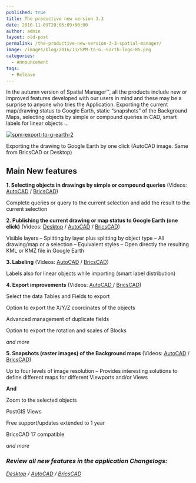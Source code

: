 ```yaml
---
published: true
title: The productive new version 3.3
date: 2016-11-09T20:05:09+00:00
author: admin
layout: old-post
permalink: /the-productive-new-version-3-3-spatial-manager/
image: /images/blog/2016/11/SPM-to-G.-Earth-logo-85.png
categories:
  - Announcement
tags:
  - Release
---
```

<p>
  In the autumn version of Spatial Manager™, all the products include new or improved features developed with our users in mind and these may be a surprise to anyone who tries the Application. Exporting the current map/drawing status to Google Earth, static &#8220;snapshots&#8221; of the Background Maps, selecting objects by simple or compound queries in CAD, smart labels for linear objects &#8230;
</p>

<!--more-->

<div>
  <a href="/images/blog/2016/11/SPM-Export-to-G.-Earth-2.png" target="_blank" rel="nofollow"><img src="/images/blog/2016/11/SPM-Export-to-G.-Earth-2-1024x623.png" alt="spm-export-to-g-earth-2" width="625" height="380" srcset="/images/blog/2016/11/SPM-Export-to-G.-Earth-2-1024x623.png 1024w, /images/blog/2016/11/SPM-Export-to-G.-Earth-2-300x182.png 300w, /images/blog/2016/11/SPM-Export-to-G.-Earth-2-768x467.png 768w, /images/blog/2016/11/SPM-Export-to-G.-Earth-2-624x379.png 624w, /images/blog/2016/11/SPM-Export-to-G.-Earth-2.png 1105w" sizes="(max-width: 625px) 100vw, 625px" /></a>
  
  <p>
    Exporting the drawing to Google Earth by one click (AutoCAD image. Same from BricsCAD or Desktop)
  </p>
</div>

## Main New features

**1. Selecting objects in drawings by simple or compound queries** (Videos: <a href="https://youtu.be/b-j_AFHF0aY" target="_blank" rel="nofollow">AutoCAD</a> / <a href="https://youtu.be/i9-PqDRcKy4" target="_blank" rel="nofollow">BricsCAD</a>)
  
Complete queries or query to the current selection and add the result to the current selection

**2. Publishing the current drawing or map status to Google Earth (one click)** (Videos: <a href="https://youtu.be/zQvhHOaajWM" target="_blank" rel="nofollow">Desktop</a> / <a href="https://youtu.be/-nkRrTs0eY4" target="_blank" rel="nofollow">AutoCAD</a> / <a href="https://youtu.be/_fIViJ70Be8" target="_blank" rel="nofollow">BricsCAD</a>)
  
Visible layers – Splitting by layer plus splitting by object type – All drawing/map or a selection – Equivalent styles – Open directly the resulting KML or KMZ file in Google Earth

**3. Labeling** (Videos: <a href="https://youtu.be/zJ6A-bNu5dA" target="_blank" rel="nofollow">AutoCAD</a> / <a href="https://youtu.be/JoI9XeU6Yho" target="_blank" rel="nofollow">BricsCAD</a>)
  
Labels also for linear objects while importing (smart label distribution)

**4. Export improvements** (Videos: <a href="https://youtu.be/lEm017kOkzc" target="_blank" rel="nofollow">AutoCAD </a>/ <a href="https://youtu.be/PM05LrwVQ8w" target="_blank" rel="nofollow">BricsCAD</a>)
  
Select the data Tables and Fields to export
  
Option to export the X/Y/Z coordinates of the objects
  
Advanced management of duplicate fields
  
Option to export the rotation and scales of Blocks
  
_and more_

**5. Snapshots (raster images) of the Background maps** (Videos: <a href="https://youtu.be/QiPSpivnlHQ" target="_blank" rel="nofollow">AutoCAD</a> / <a href="https://youtu.be/UQ1N0A06tH4" target="_blank" rel="nofollow">BricsCAD</a>)
  
Up to four levels of image resolution – Provides interesting solutions to define different maps for different Viewports and/or Views

**And**
  
Zoom to the selected objects
  
PostGIS Views
  
Free support/updates extended to 1 year
  
BricsCAD 17 compatible
  
_and more_

### _Review all new features in the application Changelogs:_

_<a href="http://wiki.spatialmanager.com/index.php/Spatial_Manager_Desktop%E2%84%A2_Changelog" target="_blank" rel="nofollow">Desktop</a> / <a href="http://wiki.spatialmanager.com/index.php/Spatial_Manager%E2%84%A2_for_AutoCAD_Changelog" target="_blank" rel="nofollow">AutoCAD</a> / <a href="http://wiki.spatialmanager.com/index.php/Spatial_Manager%E2%84%A2_for_BricsCAD_Changelog" target="_blank" rel="nofollow">BricsCAD</a>_